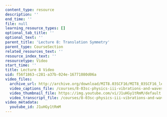 ```yaml
---
content_type: resource
description: ''
end_time: ''
file: null
learning_resource_types: []
optional_tab_title: ''
optional_text: ''
parent_title: 'Lecture 8: Translation Symmetry'
parent_type: CourseSection
related_resources_text: ''
resource_index_text: ''
resourcetype: Video
start_time: ''
title: Lecture 8 Video
uid: f56f1863-c281-a37b-024e-16771080d06a
video_files:
  archive_url: http://archive.org/download/MIT8.03SCF16/MIT8_03SCF16_lec08_300k.mp4
  video_captions_file: /courses/8-03sc-physics-iii-vibrations-and-waves-fall-2016/dd8b93bad4015a4fa01e8f34f0c4ec48_J1uHGy1tRmM.vtt
  video_thumbnail_file: https://img.youtube.com/vi/J1uHGy1tRmM/default.jpg
  video_transcript_file: /courses/8-03sc-physics-iii-vibrations-and-waves-fall-2016/c7ed6fbb11d73affa6fd150fa2daa146_J1uHGy1tRmM.pdf
video_metadata:
  youtube_id: J1uHGy1tRmM
---
```

